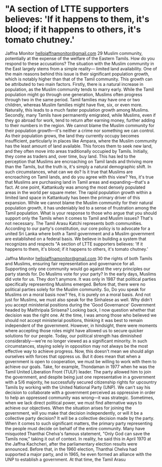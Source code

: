 # "A section of LTTE supporters believes: 'If it happens to them, it's blood; if it happens to others, it's tomato chutney.'

Jaffna Monitor
hellojaffnamonitor@gmail.com
29
Muslim community, potentially at the 
expense of the welfare of the Eastern 
Tamils. How do you respond to these 
accusations?
The situation with the Muslim community in 
the East largely stems from a simple reality—
limited land availability. One of the main 
reasons behind this issue is their significant 
population growth, which is notably higher 
than that of the Tamil community. This growth 
can be attributed to two main factors.
Firstly, there is a natural increase in 
population, as the Muslim community tends 
to marry early. While the Tamil population 
might go through one generation, Muslims 
often progress through two in the same period. 
Tamil families may have one or two children, 
whereas Muslim families might have five, six, 
or even more. Naturally, this leads to a much 
faster population growth among Muslims.
Secondly, many Tamils have permanently 
emigrated, while Muslims, even if they go 
abroad for work, tend to return after earning 
money, further adding to their numbers in 
the region. We cannot blame the Muslim 
community for their population growth—it's 
neither a crime nor something we can control.
As their population grows, the land they 
currently occupy becomes insufficient, 
particularly in places like Ampara, where 
the Muslim community has the least amount 
of land available. This forces them to seek 
new land, and they often move into areas 
traditionally occupied by Tamils. Initially, 
they come as traders and, over time, buy land. 
This has led to the perception that Muslims 
are encroaching on Tamil lands and thriving 
more than the Tamils, but the truth is, it's 
simply a natural demographic shift. In such 
circumstances, what can we do?
Is it true that Muslims are encroaching 
on Tamil lands, and do you agree with 
this view?
Yes, it's true that Muslims are purchasing 
land in Tamil areas and expanding—that's a 
fact. At one point, Kattankudy was among the 
most densely populated areas in the world per 
square meter. The rapid population growth 
within a limited land space in Kattankudy has 
been the primary driver of this expansion. 
While we cannot blame the Muslim 
community for their natural population 
growth, it has undeniably led to a sense of 
frustration among the Tamil population.
What is your response to those who 
argue that you should support only 
the Tamils when it comes to Tamil and 
Muslim issues?
That's not necessary. The Tamil Arasu Katchi 
represents both communities. According to 
our party's constitution, our core policy is to 
advocate for a united Sri Lanka where both a 
Tamil government and a Muslim government 
are established on a federal basis. We believe in 
building a system that recognizes and respects 
"A section of LTTE supporters believes: 'If it 
happens to them, it's blood; if it happens to 
others, it's tomato chutney.'

Jaffna Monitor
hellojaffnamonitor@gmail.com
30
the rights of both Tamils and Muslims, 
ensuring fair representation and governance 
for all. Supporting only one community would 
go against the very principles our party stands 
for.
Do Muslims vote for your party?
In the early days, Muslims did vote for us. 
They don't anymore. It was only in 1987 that 
political parties specifically representing 
Muslims emerged. Before that, there were 
no political parties solely for the Muslim 
community.
So, Do you speak for Muslims on a 
moral basis now?
Yes, it is purely on a moral basis. And not 
just for Muslims, we must also speak for the 
Sinhalese as well.
Why didn't you accept ministerial 
positions during the 'Good Governance' 
Government headed by Maithripala 
Sirisena?
Looking back, I now question whether that 
decision was the right one. At the time, I was 
among those who believed we should not 
accept ministerial positions, thinking it was 
best to remain independent of the government. 
However, in hindsight, there were moments 
where accepting those roles might have 
allowed us to secure quicker solutions for our 
people.
Today, our political strength has diminished 
considerably—we're no longer viewed as a 
significant minority. In such circumstances, 
staying solely in opposition may not always be 
the most effective way to achieve progress.
Now, this doesn't mean we should align 
ourselves with forces that oppress us. But it 
does mean that when a government is open to 
cooperation, we must be willing to work with 
them to achieve our goals. 
Take, for example, Thondaman in 1977 when 
he was the  Tamil United Liberation Front 
(TULF) leader. The party allowed him to join 
the government, and despite being just one 
representative in a government with a 5/6 
majority, he successfully secured citizenship 
rights for upcountry Tamils by working with 
the United National Party (UNP).
We can't say his decision to collaborate with a 
government perceived as oppressive in order to 
help an oppressed community was wrong—it 
was strategic. Sometimes, when we lack direct 
political power, we must find alternative ways 
to achieve our objectives.
When the situation arises for joining 
the government, will you make that 
decision independently, or will it be a 
collective party decision?
It will be a collective decision made by the 
party. When it comes to such significant 
matters, the primary party representing the 
people must decide on behalf of the entire 
community.
Many have misquoted Thanthai Chelva's 
famous statement, "Only God can save the 
Tamils now," taking it out of context. In 
reality, he said this in April 1970 at the Jaffna 
Kachcheri, after the parliamentary election 
results were announced. Before that, in the 
1960 election, Thanthai Chelva had supported 
a major party, and in 1965, he even formed 
an alliance with the UNP to establish a 
government. At that time, the Tamil Arasu


